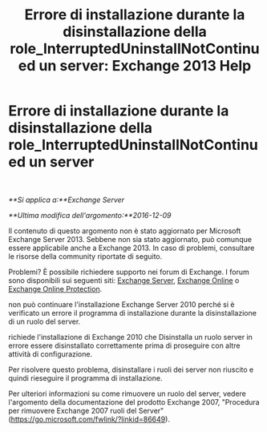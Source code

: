 ﻿---
title: 'Errore di installazione durante la disinstallazione della role_InterruptedUninstallNotContinued un server: Exchange 2013 Help'
TOCTitle: Errore di installazione durante la disinstallazione della role_InterruptedUninstallNotContinued un server
ms:assetid: 187967b2-cb28-45d7-8858-2a083c1ebe58
ms:mtpsurl: https://technet.microsoft.com/it-it/library/ms.exch.setupreadiness.interrupteduninstallnotcontinued(v=EXCHG.150)
ms:contentKeyID: 50480083
ms.date: 05/22/2018
mtps_version: v=EXCHG.150
ms.translationtype: MT
---

# Errore di installazione durante la disinstallazione della role\_InterruptedUninstallNotContinued un server

 

_**Si applica a:**Exchange Server_

_**Ultima modifica dell'argomento:**2016-12-09_

Il contenuto di questo argomento non è stato aggiornato per Microsoft Exchange Server 2013. Sebbene non sia stato aggiornato, può comunque essere applicabile anche a Exchange 2013. In caso di problemi, consultare le risorse della community riportate di seguito.

Problemi? È possibile richiedere supporto nei forum di Exchange. I forum sono disponibili sui seguenti siti: [Exchange Server](https://go.microsoft.com/fwlink/p/?linkid=60612), [Exchange Online](https://go.microsoft.com/fwlink/p/?linkid=267542) o [Exchange Online Protection](https://go.microsoft.com/fwlink/p/?linkid=285351).

non può continuare l'installazione Exchange Server 2010 perché si è verificato un errore il programma di installazione durante la disinstallazione di un ruolo del server.

richiede l'installazione di Exchange 2010 che Disinstalla un ruolo server in errore essere disinstallato correttamente prima di proseguire con altre attività di configurazione.

Per risolvere questo problema, disinstallare i ruoli dei server non riuscito e quindi rieseguire il programma di installazione.

Per ulteriori informazioni su come rimuovere un ruolo del server, vedere l'argomento della documentazione del prodotto Exchange 2007, "Procedura per rimuovere Exchange 2007 ruoli del Server" (<https://go.microsoft.com/fwlink/?linkid=86649>).

